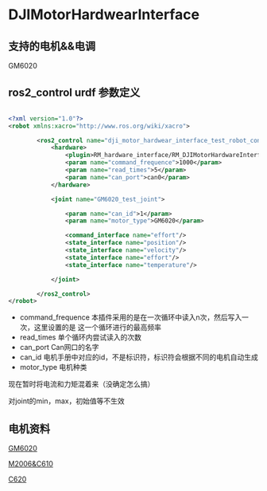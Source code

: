 # DJIMotorHardwearInterface

## 支持的电机&&电调

GM6020

## ros2_control urdf 参数定义

```xml

<?xml version="1.0"?>
<robot xmlns:xacro="http://www.ros.org/wiki/xacro">

        <ros2_control name="dji_motor_hardwear_interface_test_robot_control" type="system">
            <hardware>
                <plugin>RM_hardware_interface/RM_DJIMotorHardwareInterface</plugin>
                <param name="command_frequence">1000</param>
                <param name="read_times">5</param>
                <param name="can_port">can0</param>
            </hardware>

            <joint name="GM6020_test_joint">

                <param name="can_id">1</param>
                <param name="motor_type">GM6020</param>

                <command_interface name="effort"/>
                <state_interface name="position"/>
                <state_interface name="velocity"/>
                <state_interface name="effort"/>
                <state_interface name="temperature"/>

            </joint>

        </ros2_control>
</robot>

```

+ command_frequence 本插件采用的是在一次循环中读入n次，然后写入一次，这里设置的是 这一个循环进行的最高频率 
+ read_times 单个循环内尝试读入的次数
+ can_port Can网口的名字
+ can_id 电机手册中对应的id，不是标识符，标识符会根据不同的电机自动生成
+ motor_type 电机种类

现在暂时将电流和力矩混着来（没确定怎么搞）

对joint的min，max，初始值等不生效

## 电机资料

[GM6020](https://rm-static.djicdn.com/tem/17348/RoboMaster%20GM6020%E7%9B%B4%E6%B5%81%E6%97%A0%E5%88%B7%E7%94%B5%E6%9C%BA%E4%BD%BF%E7%94%A8%E8%AF%B4%E6%98%8E20231013.pdf)

[M2006&C610](https://rm-static.djicdn.com/tem/RM%20C610%E6%97%A0%E5%88%B7%E7%94%B5%E6%9C%BA%E8%B0%83%E9%80%9F%E5%99%A8%E4%BD%BF%E7%94%A8%E8%AF%B4%E6%98%8E%20%E5%8F%91%E5%B8%83%E7%89%88.pdf)

[C620](https://rm-static.djicdn.com/tem/17348/RoboMaster%20C620%E6%97%A0%E5%88%B7%E7%94%B5%E6%9C%BA%E8%B0%83%E9%80%9F%E5%99%A8%E4%BD%BF%E7%94%A8%E8%AF%B4%E6%98%8E%EF%BC%88%E4%B8%AD%E8%8B%B1%E6%97%A5%EF%BC%89V1.01.pdf)